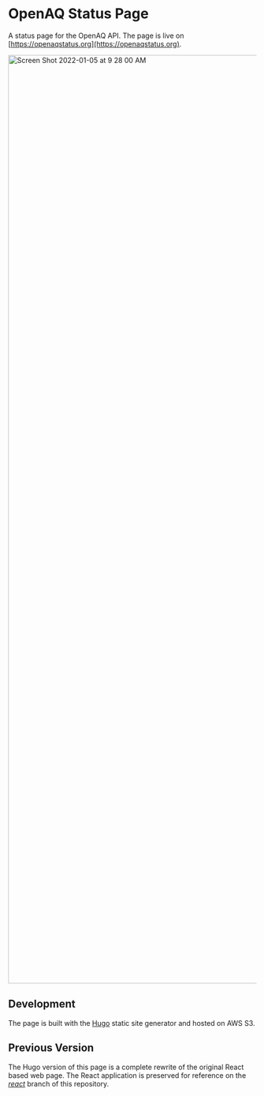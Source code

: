 # OpenAQ Status Page

A status page for the OpenAQ API. The page is live on [https://openaqstatus.org](https://openaqstatus.org).


<img width="1884" alt="Screen Shot 2022-01-05 at 9 28 00 AM" src="https://user-images.githubusercontent.com/8487728/148253027-2effb94e-7c1e-43e1-a5ac-8831e66887db.png">


## Development

The page is built with the [Hugo](https://gethugo.io) static site generator and hosted on AWS S3.

## Previous Version

The Hugo version of this page is a complete rewrite of the original React based web page. The React application is preserved for reference on the [_react_](https://github.com/openaq/openaq-status/tree/react) branch of this repository.
